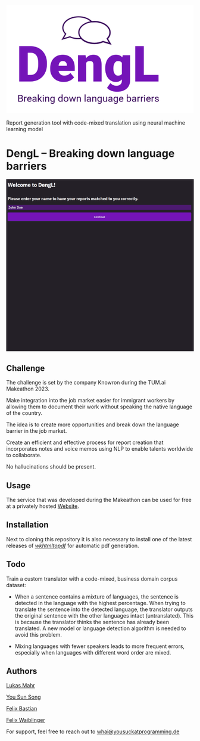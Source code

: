![](presentation/logo.png)

Report generation tool with code-mixed translation using neural machine learning model

# DengL – Breaking down language barriers

![](presentation/gif-2.gif)

## Challenge

The challenge is set by the company Knowron during the TUM.ai Makeathon 2023.

Make integration into the job market easier for immigrant workers by allowing them to document their work without speaking the native
language of the country.

The idea is to create more opportunities and break down the language barrier in the job market.

Create an efficient and effective process for report creation that incorporates notes and voice memos using NLP to enable talents worldwide to collaborate.

No hallucinations should be present.

## Usage

The service that was developed during the Makeathon can be used for free at a privately hosted [Website](https://whai.yousuckatprogramming.de/#/intro).

## Installation

Next to cloning this repository it is also necessary to install one of the latest releases of [_wkhtmltopdf_](https://github.com/wkhtmltopdf/packaging/releases) for automatic pdf generation.

## Todo

Train a custom translator with a code-mixed, business domain corpus dataset: 
- When a sentence contains a mixture of languages, the sentence is detected in the language with the highest percentage. When trying to translate the sentence into the detected language, the translator outputs the original sentence with the other languages intact (untranslated). This is because the translator thinks the sentence has already been translated. A new model or language detection algorithm is needed to avoid this problem.

- Mixing languages with fewer speakers leads to more frequent errors, especially when languages with different word order are mixed.


## Authors

[Lukas Mahr](https://github.com/Plutokekz)

[You Sun Song](https://github.com/ysunnn)

[Felix Bastian](https://github.com/Muhlex)

[Felix Waiblinger](https://github.com/FelixWaiblinger)

For support, feel free to reach out to whai@yousuckatprogramming.de
